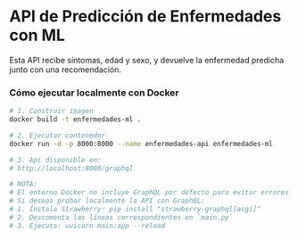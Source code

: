 # API de Predicción de Enfermedades con ML

Esta API recibe síntomas, edad y sexo, y devuelve la enfermedad predicha junto con una recomendación.

### Cómo ejecutar localmente con Docker

```bash
# 1. Construir imagen
docker build -t enfermedades-ml .

# 2. Ejecutar contenedor
docker run -d -p 8000:8000 --name enfermedades-api enfermedades-ml

# 3. Api disponible en:
# http://localhost:8000/graphql

# NOTA:
# El entorno Docker no incluye GraphQL por defecto para evitar errores de dependencia con starlette.
# Si deseas probar localmente la API con GraphQL:
# 1. Instala Strawberry: pip install "strawberry-graphql[asgi]"
# 2. Descomenta las líneas correspondientes en `main.py`
# 3. Ejecuta: uvicorn main:app --reload
